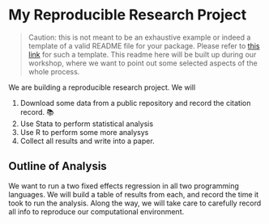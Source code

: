 # My Reproducible Research Project

> Caution: this is not meant to be an exhaustive example or indeed a template of a valid README file for your package. Please refer to [this link](https://social-science-data-editors.github.io/template_README/) for such a template. This readme here will be built up during our workshop, where we want to point out some selected aspects of the whole process.

We are building a reproducible research project. We will 

1. Download some data from a public repository and record the citation record. 📚
2. Use Stata to perform statistical analysis
3. Use R to perform some more analysys
4. Collect all results and write into a paper.

## Outline of Analysis

We want to run a two fixed effects regression in all two programming languages. We will build a table of results from each, and record the time it took to run the analysis. Along the way, we will take care to carefully record all info to reproduce our computational environment.

